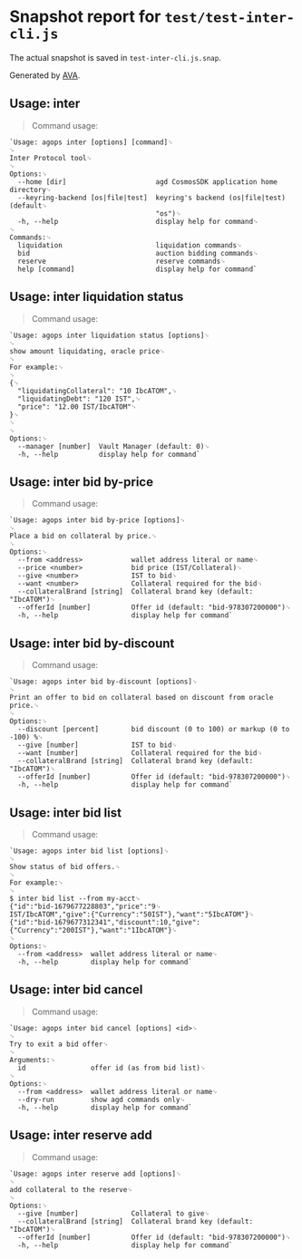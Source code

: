 # Snapshot report for `test/test-inter-cli.js`

The actual snapshot is saved in `test-inter-cli.js.snap`.

Generated by [AVA](https://avajs.dev).

## Usage: inter

> Command usage:

    `Usage: agops inter [options] [command]␊
    ␊
    Inter Protocol tool␊
    ␊
    Options:␊
      --home [dir]                      agd CosmosSDK application home directory␊
      --keyring-backend [os|file|test]  keyring's backend (os|file|test) (default␊
                                        "os")␊
      -h, --help                        display help for command␊
    ␊
    Commands:␊
      liquidation                       liquidation commands␊
      bid                               auction bidding commands␊
      reserve                           reserve commands␊
      help [command]                    display help for command`

## Usage: inter liquidation status

> Command usage:

    `Usage: agops inter liquidation status [options]␊
    ␊
    show amount liquidating, oracle price␊
    ␊
    For example:␊
    ␊
    {␊
      "liquidatingCollateral": "10 IbcATOM",␊
      "liquidatingDebt": "120 IST",␊
      "price": "12.00 IST/IbcATOM"␊
    }␊
    ␊
    ␊
    Options:␊
      --manager [number]  Vault Manager (default: 0)␊
      -h, --help          display help for command`

## Usage: inter bid by-price

> Command usage:

    `Usage: agops inter bid by-price [options]␊
    ␊
    Place a bid on collateral by price.␊
    ␊
    Options:␊
      --from <address>            wallet address literal or name␊
      --price <number>            bid price (IST/Collateral)␊
      --give <number>             IST to bid␊
      --want <number>             Collateral required for the bid␊
      --collateralBrand [string]  Collateral brand key (default: "IbcATOM")␊
      --offerId [number]          Offer id (default: "bid-978307200000")␊
      -h, --help                  display help for command`

## Usage: inter bid by-discount

> Command usage:

    `Usage: agops inter bid by-discount [options]␊
    ␊
    Print an offer to bid on collateral based on discount from oracle price.␊
    ␊
    Options:␊
      --discount [percent]        bid discount (0 to 100) or markup (0 to -100) %␊
      --give [number]             IST to bid␊
      --want [number]             Collateral required for the bid␊
      --collateralBrand [string]  Collateral brand key (default: "IbcATOM")␊
      --offerId [number]          Offer id (default: "bid-978307200000")␊
      -h, --help                  display help for command`

## Usage: inter bid list

> Command usage:

    `Usage: agops inter bid list [options]␊
    ␊
    Show status of bid offers.␊
    ␊
    For example:␊
    ␊
    $ inter bid list --from my-acct␊
    {"id":"bid-1679677228803","price":"9␊
    IST/IbcATOM","give":{"Currency":"50IST"},"want":"5IbcATOM"}␊
    {"id":"bid-1679677312341","discount":10,"give":{"Currency":"200IST"},"want":"1IbcATOM"}␊
    ␊
    Options:␊
      --from <address>  wallet address literal or name␊
      -h, --help        display help for command`

## Usage: inter bid cancel

> Command usage:

    `Usage: agops inter bid cancel [options] <id>␊
    ␊
    Try to exit a bid offer␊
    ␊
    Arguments:␊
      id                offer id (as from bid list)␊
    ␊
    Options:␊
      --from <address>  wallet address literal or name␊
      --dry-run         show agd commands only␊
      -h, --help        display help for command`

## Usage: inter reserve add

> Command usage:

    `Usage: agops inter reserve add [options]␊
    ␊
    add collateral to the reserve␊
    ␊
    Options:␊
      --give [number]             Collateral to give␊
      --collateralBrand [string]  Collateral brand key (default: "IbcATOM")␊
      --offerId [number]          Offer id (default: "bid-978307200000")␊
      -h, --help                  display help for command`
